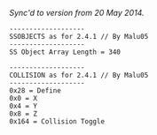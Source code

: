_Sync'd to version from 20 May 2014._

```
-------------------
SSOBJECTS as for 2.4.1 // By Malu05
-------------------
SS Object Array Length = 340

-------------------
COLLISION as for 2.4.1 // By Malu05
-------------------
0x28 = Define
0x0 = X
0x4 = Y
0x8 = Z
0x164 = Collision Toggle
```